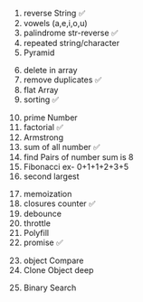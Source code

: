 
<!-- String -->
1. reverse String ✅
2. vowels (a,e,i,o,u)
3. palindrome str-reverse ✅
4. repeated string/character
5. Pyramid

<!-- array -->
6. delete in array 
7. remove duplicates ✅
8. flat Array
9. sorting ✅

<!-- Number -->
10. prime Number
11. factorial ✅
12. Armstrong
13. sum of all number ✅
14. find Pairs of number sum is 8
15. Fibonacci ex- 0+1+1+2+3+5
16. second largest

<!-- Performace -->
17. memoization
18. closures counter ✅
19. debounce
20. throttle
21. Polyfill
22. promise ✅

<!-- Object -->
23. object Compare
24. Clone Object deep

<!-- search -->
25. Binary Search
